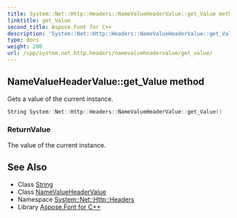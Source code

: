 ```yaml
---
title: System::Net::Http::Headers::NameValueHeaderValue::get_Value method
linktitle: get_Value
second_title: Aspose.Font for C++
description: 'System::Net::Http::Headers::NameValueHeaderValue::get_Value method. Gets a value of the current instance in C++.'
type: docs
weight: 200
url: /cpp/system.net.http.headers/namevalueheadervalue/get_value/
---
```

## NameValueHeaderValue::get_Value method


Gets a value of the current instance.

```cpp
String System::Net::Http::Headers::NameValueHeaderValue::get_Value()
```


### ReturnValue

The value of the current instance.

## See Also

* Class [String](../../../system/string/)
* Class [NameValueHeaderValue](../)
* Namespace [System::Net::Http::Headers](../../)
* Library [Aspose.Font for C++](../../../)
